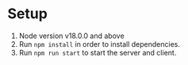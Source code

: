 # Setup

1. Node version v18.0.0 and above
2. Run `npm install` in order to install dependencies.
3. Run `npm run start` to start the server and client.